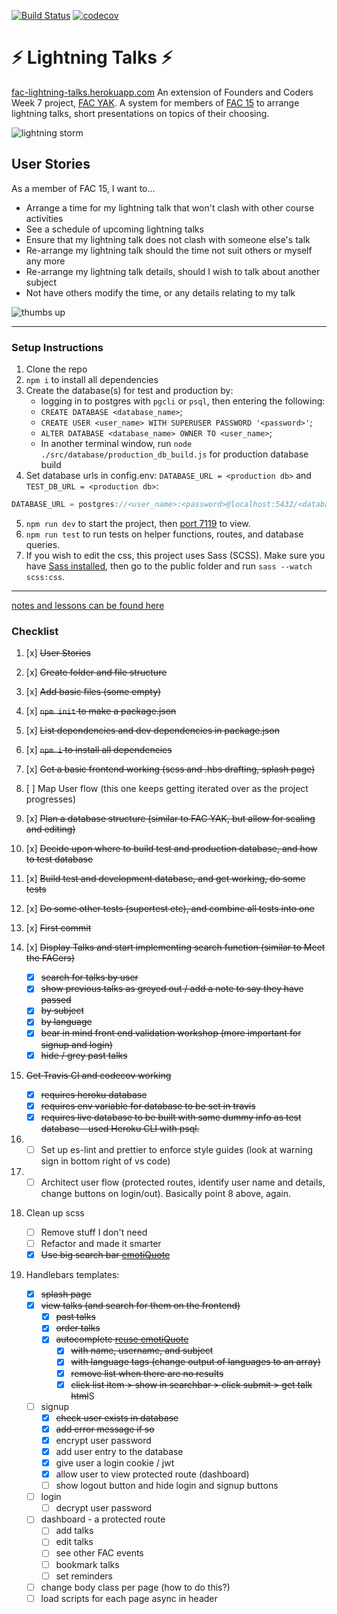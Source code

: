 [![Build Status](https://travis-ci.org/mr-bagglesworth/lightningTalks.svg?branch=master)](https://travis-ci.org/mr-bagglesworth/lightningTalks) [![codecov](https://codecov.io/gh/mr-bagglesworth/lightningTalks/branch/master/graph/badge.svg)](https://codecov.io/gh/mr-bagglesworth/lightningTalks)

# :zap: Lightning Talks :zap:
[fac-lightning-talks.herokuapp.com](http://fac-lightning-talks.herokuapp.com/)
An extension of Founders and Coders Week 7 project, [FAC YAK](https://github.com/fac-15/FAC-YAK). A system for members of [FAC 15](https://github.com/fac-15) to arrange lightning talks, short presentations on topics of their choosing.

![lightning storm](https://media.giphy.com/media/3o7qE4opCd6f1NJeuY/giphy.gif)

## User Stories
As a member of FAC 15, I want to...
- Arrange a time for my lightning talk that won't clash with other course activities
- See a schedule of upcoming lightning talks
- Ensure that my lightning talk does not clash with someone else's talk
- Re-arrange my lightning talk should the time not suit others or myself any more
- Re-arrange my lightning talk details, should I wish to talk about another subject
- Not have others modify the time, or any details relating to my talk

![thumbs up](https://media.giphy.com/media/7PwOZJLNYUkU/giphy.gif)

---

### Setup Instructions
1. Clone the repo
2. `npm i` to install all dependencies
3. Create the database(s) for test and production by:
    - logging in to postgres with `pgcli` or `psql`, then entering the following:
    - `CREATE DATABASE <database_name>`;
    - `CREATE USER <user_name> WITH SUPERUSER PASSWORD '<password>'`;
    - `ALTER DATABASE <database_name> OWNER TO <user_name>`;
    - In another terminal window, run `node ./src/database/production_db_build.js` for production database build
4. Set database urls in config.env: `DATABASE_URL = <production db>` and `TEST_DB_URL = <production db>`:
```javascript
DATABASE_URL = postgres://<user_name>:<password>@localhost:5432/<database_name>
```
5. `npm run dev` to start the project, then [port 7119](http://localhost:7119) to view.
6. `npm run test` to run tests on helper functions, routes, and database queries.
7. If you wish to edit the css, this project uses Sass (SCSS). Make sure you have [Sass installed](https://sass-lang.com/install), then go to the public folder and run `sass --watch scss:css`.


---
[notes and lessons can be found here](https://hackmd.io/RarWZD4WQvmFmusjTMCG8Q)

### Checklist
1. [x] ~~User Stories~~
2. [x] ~~Create folder and file structure~~
3. [x] ~~Add basic files (some empty)~~
4. [x] ~~`npm init` to make a package.json~~
5. [x] ~~List dependencies and dev dependencies in package.json~~
6. [x] ~~`npm i` to install all dependencies~~
7. [x] ~~Get a basic frontend working (scss and .hbs drafting, splash page)~~
8. [ ] Map User flow (this one keeps getting iterated over as the project progresses)
9. [x] ~~Plan a database structure (similar to FAC YAK, but allow for scaling and editing)~~
10. [x] ~~Decide upon where to build test and production database, and how to test database~~
11. [x] ~~Build test and development database, and get working, do some tests~~
12. [x] ~~Do some other tests (supertest etc), and combine all tests into one~~
13. [x] ~~First commit~~

14. [x] ~~Display Talks and start implementing search function (similar to Meet the FACers)~~
    - [x] ~~search for talks by user~~
    - [x] ~~show previous talks as greyed out / add a note to say they have passed~~
    - [x] ~~by subject~~
    - [x] ~~by language~~
    - [x] ~~bear in mind front end validation workshop (more important for signup and login)~~
    - [x] ~~hide / grey past talks~~

15. ~~Get Travis CI and codecov working~~
    - [x] ~~requires heroku database~~
    - [x] ~~requires env variable for database to be set in travis~~
    - [x] ~~requires live database to be built with same dummy info as test database - used Heroku CLI with psql.~~

16. - [ ] Set up es-lint and prettier to enforce style guides (look at warning sign in bottom right of vs code)
17. - [ ] Architect user flow (protected routes, identify user name and details, change buttons on login/out). Basically point 8 above, again.

18. Clean up scss
    - [ ] Remove stuff I don't need
    - [ ] Refactor and made it smarter
    - [x] ~~Use big search bar [emotiQuote](https://emotiquote.herokuapp.com/)~~
 
19. Handlebars templates:
    - [x] ~~splash page~~
    - [x] ~~view talks (and search for them on the frontend)~~
        - [x] ~~past talks~~
        - [x] ~~order talks~~
        - [x] ~~autocomplete [reuse emotiQuote](https://emotiquote.herokuapp.com/)~~
            - [x] ~~with name, username, and subject~~
            - [x] ~~with language tags (change output of languages to an array)~~
            - [x] ~~remove list when there are no results~~
            - [x] ~~click list item > ~~show in searchbar > click submit >~~ get talk html~~S
    - [ ] signup
        - [x] ~~check user exists in database~~
        - [x] ~~add error message if so~~
        - [x] encrypt user password
        - [x] add user entry to the database
        - [x] give user a login cookie / jwt
        - [x] allow user to view protected route (dashboard)
        - [ ] show logout button and hide login and signup buttons
    - [ ] login
        - [ ] decrypt user password
    - [ ] dashboard - a protected route
        - [ ] add talks
        - [ ] edit talks
        - [ ] see other FAC events
        - [ ] bookmark talks
        - [ ] set reminders
    - [ ] change body class per page (how to do this?)
    - [ ] load scripts for each page async in header
